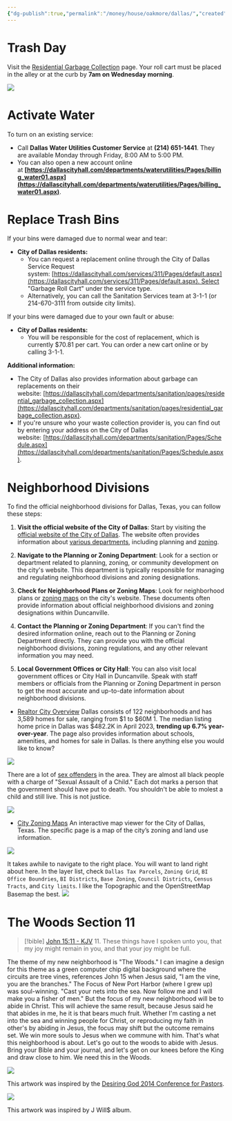 ```yaml
---
{"dg-publish":true,"permalink":"/money/house/oakmore/dallas/","created":"Jun 24, 2023, 11:36 PM"}
---
```



# Trash Day

Visit the [Residential Garbage Collection](https://dallascityhall.com/departments/sanitation/pages/residential_garbage_collection.aspx) page. Your roll cart must be placed in the alley or at the curb by **7am on Wednesday morning**.

![](https://i.imgur.com/hmYEwJ8.png)

# Activate Water

To turn on an existing service:

- Call **Dallas Water Utilities Customer Service** at **(214) 651-1441**. They are available Monday through Friday, 8:00 AM to 5:00 PM.
- You can also open a new account online at **[https://dallascityhall.com/departments/waterutilities/Pages/billing_water01.aspx](https://dallascityhall.com/departments/waterutilities/Pages/billing_water01.aspx)**.

# Replace Trash Bins

If your bins were damaged due to normal wear and tear:

- **City of Dallas residents:**
    - You can request a replacement online through the City of Dallas Service Request system: [https://dallascityhall.com/services/311/Pages/default.aspx](https://dallascityhall.com/services/311/Pages/default.aspx). Select "Garbage Roll Cart" under the service type.
    - Alternatively, you can call the Sanitation Services team at 3-1-1 (or 214-670-3111 from outside city limits).   

If your bins were damaged due to your own fault or abuse:

- **City of Dallas residents:**
    - You will be responsible for the cost of replacement, which is currently $70.81 per cart. You can order a new cart online or by calling 3-1-1. 

**Additional information:**

- The City of Dallas also provides information about garbage can replacements on their website: [https://dallascityhall.com/departments/sanitation/pages/residential_garbage_collection.aspx](https://dallascityhall.com/departments/sanitation/pages/residential_garbage_collection.aspx).
- If you're unsure who your waste collection provider is, you can find out by entering your address on the City of Dallas website: [https://dallascityhall.com/departments/sanitation/Pages/Schedule.aspx](https://dallascityhall.com/departments/sanitation/Pages/Schedule.aspx).

# Neighborhood Divisions

To find the official neighborhood divisions for Dallas, Texas, you can follow these steps:

1. **Visit the official website of the City of Dallas**: Start by visiting the [official website of the City of Dallas](https://dallascityhall.com/Pages/default.aspx). The website often provides information about [various departments](https://dallascityhall.com/departments/Pages/default.aspx), including planning and [zoning](https://dallascityhall.com/departments/sustainabledevelopment/Pages/default.aspx).
    
2. **Navigate to the Planning or Zoning Department**: Look for a section or department related to planning, zoning, or community development on the city's website. This department is typically responsible for managing and regulating neighborhood divisions and zoning designations.
    
3. **Check for Neighborhood Plans or Zoning Maps**: Look for neighborhood plans or [zoning maps](https://dallascityhall.com/departments/sustainabledevelopment/Pages/zoning_maps.aspx) on the city's website. These documents often provide information about official neighborhood divisions and zoning designations within Duncanville.
    
4. **Contact the Planning or Zoning Department**: If you can't find the desired information online, reach out to the Planning or Zoning Department directly. They can provide you with the official neighborhood divisions, zoning regulations, and any other relevant information you may need.
    
5. **Local Government Offices or City Hall**: You can also visit local government offices or City Hall in Duncanville. Speak with staff members or officials from the Planning or Zoning Department in person to get the most accurate and up-to-date information about neighborhood divisions.

- [Realtor City Overview](https://www.realtor.com/realestateandhomes-search/Dallas_TX/overview)
	Dallas consists of 122 neighborhoods and has 3,589 homes for sale, ranging from $1 to $60M 1. The median listing home price in Dallas was $482.2K in April 2023, **trending up 6.7% year-over-year**. The page also provides information about schools, amenities, and homes for sale in Dallas. Is there anything else you would like to know?

![](https://i.imgur.com/YELvrfL.png)


There are a lot of [sex offenders](https://www.propertyiq.com/tx/dallas/oakmore-drive/75249-piq4240195) in the area. They are almost all black people with a charge of "Sexual Assault of a Child." Each dot marks a person that the government should have put to death. You shouldn't be able to molest a child and still live. This is not justice.

![](https://i.imgur.com/HaSCmok.png)

- [City Zoning Maps](https://developmentweb.dallascityhall.com/publiczoningweb/)
	An interactive map viewer for the City of Dallas, Texas. The specific page is a map of the city’s zoning and land use information.

![](https://i.imgur.com/tsCicI8.png)


It takes awhile to navigate to the right place. You will want to land right about here. In the layer list, check `Dallas Tax Parcels`, `Zoning Grid`, `BI Office Boundries`, `BI Districts`, `Base Zoning`, `Council Districts`, `Census Tracts`, and `City limits`. I like the Topographic and the OpenStreetMap Basemap the best.
![](https://i.imgur.com/4WcU0EC.png)

# The Woods Section 11

> [!bible] [John 15:11 - KJV](https://bible-api.com/John+15:11?translation=kjv)
> 11. These things have I spoken unto you, that my joy might remain in you, and that your joy might be full.

The theme of my new neighborhood is "The Woods." I can imagine a design for this theme as a green computer chip digital background where the circuits are tree vines, references John 15 when Jesus said, "I am the vine, you are the branches." The Focus of New Port Harbor (where I grew up) was soul-winning. "Cast your nets into the sea. Now follow me and I will make you a fisher of men." But the focus of my new neighborhood will be to abide in Christ. This will achieve the same result, because Jesus said he that abides in me, he it is that bears much fruit. Whether I'm casting a net into the sea and winning people for Christ, or reproducing my faith in other's by abiding in Jesus, the focus may shift but the outcome remains set. We win more souls to Jesus when we commune with him. That's what this neighborhood is about. Let's go out to the woods to abide with Jesus. Bring your Bible and your journal, and let's get on our knees before the King and draw close to him. We need this in the Woods.

![](https://i.imgur.com/pcCsHeN.png)

This artwork was inspired by the [Desiring God 2014 Conference for Pastors](https://www.desiringgod.org/messages/glorifying-god-by-bearing-fruit-in-union-with-christ).

![](https://i.imgur.com/qGD7sd6.jpg)

This artwork was inspired by J Will$ album.